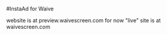 #InstaAd for Waive

website is at preview.waivescreen.com for now
"live" site is at waivescreen.com
